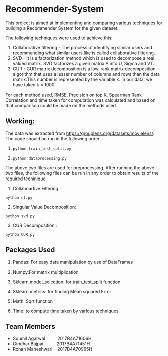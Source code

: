 # Recommender-System

This project is aimed at implementing and comparing various techniques for building a Recommender System for the given dataset. 

The following techniques were used to achieve this:
1. Collaborative filtering - The process of identifying similar users and recommending what similar users like is called collaborative filtering. 
2. SVD - It is a factorization method which is used to decompose a real valued matrix. SVD factorizes a given matrix A into U, Sigma and VT.
3. CUR - CUR matrix decomposition is a low-rank matrix decomposition algorithm that uses a lesser number of columns and rows than the data matrix.This number is represented by the variable k. In our data, we have taken k = 1000.

For each method used, RMSE, Precision on top K, Spearman Rank Correlation and time taken for computation was calculated and based on that comparison could be made on the methods used. 

## Working: ##
The data was extracted from https://grouplens.org/datasets/movielens/. The code should be run in the following order 
1. <pre><code>python train_test_split.py</code></pre>
2. <pre><code>python dataprocessing.py</code></pre>

The above two files are used for preprocessing. After running the above two files, the following files can be run in any order to obtain results of the required techinique. 
1. Collaboartive Filtering : 
<pre><code>python cf.py</code></pre>
2. Singular Value Decomposition: 
<pre><code>python svd.py</code></pre>
3. CUR Decomposition : 
<pre><code>python CUR.py</code></pre>

## Packages Used ##

1. Pandas: For easy data manipulation by use of DataFrames

2. Numpy:For matrix multiplication

3. Sklearn.model_selection: for train_test_split function

4. Sklearn.metrics: for finding Mean squared Error

5. Math: Sqrt function

6. Time: to compute time taken by various techniques


## Team Members ##
- Soumil Agarwal &nbsp;&nbsp;&nbsp;&nbsp;&nbsp;&nbsp;&nbsp;&nbsp;   2017B4A71606H
- Giridhar Bajpai  &nbsp;&nbsp;&nbsp;&nbsp;&nbsp;&nbsp;&nbsp;&nbsp;&nbsp; 2017B4A71451H
- Rohan Maheshwari &nbsp;&nbsp;  2017B4A70965H
